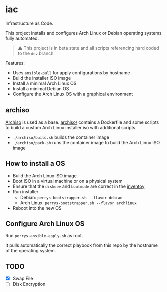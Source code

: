 # iac

Infrastructure as Code.

This project installs and configures Arch Linux or Debian operating systems fully automated.

> ⚠ This project is in beta state and all scripts referencing hard coded to the `dev` branch.

Features:

- Uses `ansible-pull` for apply configurations by hostname
- Build the installer ISO image
- Install a minimal Arch Linux OS
- Install a minimal Debian OS
- Configure the Arch Linux OS with a graphical environment

## archiso

[Archiso](https://wiki.archlinux.org/title/archiso) is used as a base. [archiso/](./archiso/) contains
a Dockerfile and some scripts to build a custom Arch Linux installer iso with additional scripts.

- `./archiso/build.sh` builds the container image
- `./archiso/pack.sh` runs the container image to build the Arch Linux ISO image

## How to install a OS

- Build the Arch Linux ISO image
- Boot ISO in a virtual machine or on a physical system
- Ensure that the `diskdev` and `bootmode` are correct in the [inventoy](./inventory/defaults.yml)
- Run installer
    - Debian: `perrys-bootstrapper.sh --flavor debian`
    - Arch Linux: `perrys-bootstrapper.sh --flavor archlinux`
- Reboot into the new OS

## Configure Arch Linux OS

Run `perrys-ansible-apply.sh` as root.

It pulls automatically the correct playbook from this repo by the hostname of the operating system.

## TODO

- [x] Swap File
- [ ] Disk Encryption
